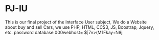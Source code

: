 # PJ-IU
This is our final project of the Interface User subject, We do a Website about buy and sell Cars, we use PHP, HTML, CCS3, JS, Boostrap, Jquery, etc.
password database 000webhost= $]7v>(M1Fkay+N8j
